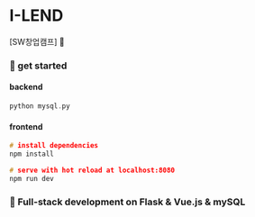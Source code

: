 # I-LEND

[SW창업캠프] :palm_tree: <br>

### :triangular_ruler: get started
#### backend
```c
python mysql.py
```
#### frontend
```c
# install dependencies
npm install

# serve with hot reload at localhost:8080
npm run dev
```
### :orange_book: Full-stack development on Flask & Vue.js & mySQL
